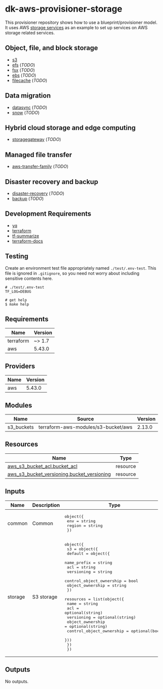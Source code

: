 <!-- BEGIN_TF_DOCS -->
# dk-aws-provisioner-storage

This provisioner repository shows how to use a blueprint/provisioner model.
It uses AWS [storage services](https://aws.amazon.com/products/storage/)
as an example to set up services on AWS storage related services.

## Object, file, and block storage

* [s3](https://aws.amazon.com/s3)
* [efs](https://aws.amazon.com/efs) (_TODO_)
* [fsx](https://aws.amazon.com/fsx) (_TODO_)
* [ebs](https://aws.amazon.com/ebs) (_TODO_)
* [filecache](https://aws.amazon.com/filecache) (_TODO_)

## Data migration

* [datasync](https://aws.amazon.com/datasync) (_TODO_)
* [snow](https://aws.amazon.com/snow) (_TODO_)

## Hybrid cloud storage and edge computing

* [storagegateway](https://aws.amazon.com/storagegateway) (_TODO_)

## Managed file transfer

* [aws-transfer-family](https://aws.amazon.com/aws-transfer-family) (_TODO_)

## Disaster recovery and backup

* [disaster-recovery](https://aws.amazon.com/disaster-recovery) (_TODO_)
* [backup](https://aws.amazon.com/backup) (_TODO_)

## Development Requirements

* [yq](https://github.com/mikefarah/yq)
* [terraform](https://www.terraform.io/)
* [tf-summarize](https://github.com/dineshba/tf-summarize)
* [terraform-docs](https://github.com/terraform-docs/terraform-docs)

## Testing

Create an environment test file appropriately named `./test/.env-test`. This file is ignored in `.gitignore`, so you need not worry 
about including sensitive contents here.

```
# ./test/.env-test
TF_LOG=DEBUG
```

```
# get help
$ make help
```
## Requirements

| Name | Version |
|------|---------|
| terraform | ~> 1.7 |
| aws | 5.43.0 |

## Providers

| Name | Version |
|------|---------|
| aws | 5.43.0 |

## Modules

| Name | Source | Version |
|------|--------|---------|
| s3\_buckets | terraform-aws-modules/s3-bucket/aws | 2.13.0 |

## Resources

| Name | Type |
|------|------|
| [aws_s3_bucket_acl.bucket_acl](https://registry.terraform.io/providers/hashicorp/aws/5.43.0/docs/resources/s3_bucket_acl) | resource |
| [aws_s3_bucket_versioning.bucket_versioning](https://registry.terraform.io/providers/hashicorp/aws/5.43.0/docs/resources/s3_bucket_versioning) | resource |

## Inputs

| Name | Description | Type | Required |
|------|-------------|------|:--------:|
| common | Common | <pre>object({<br>    env    = string<br>    region = string<br>  })</pre> | yes |
| storage | S3 storage | <pre>object({<br>    s3 = object({<br>      default = object({<br>        name_prefix              = string<br>        acl                      = string<br>        versioning               = string<br>        control_object_ownership = bool<br>        object_ownership         = string<br>      })<br>      resources = list(object({<br>        name                     = string<br>        acl                      = optional(string)<br>        versioning               = optional(string)<br>        object_ownership         = optional(string)<br>        control_object_ownership = optional(bool)<br>      }))<br>    })<br>  })</pre> | yes |

## Outputs

No outputs.
<!-- END_TF_DOCS -->